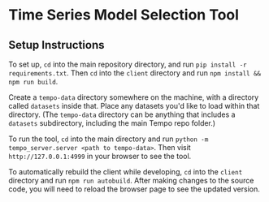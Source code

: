 # Time Series Model Selection Tool

## Setup Instructions

To set up, `cd` into the main repository directory, and run
`pip install -r requirements.txt`. Then `cd` into the `client` directory and run
`npm install && npm run build`.

Create a `tempo-data` directory somewhere on the machine, with a directory called
`datasets` inside that. Place any datasets you'd like to load within that directory.
(The `tempo-data` directory can be anything that includes a `datasets` subdirectory, 
including the main Tempo repo folder.)

To run the tool, `cd` into the main directory and run `python -m tempo_server.server <path to tempo-data>`. 
Then visit `http://127.0.0.1:4999` in your browser to see the tool.

To automatically rebuild the client while developing, `cd` into the `client`
directory and run `npm run autobuild`. After making changes to the source code, 
you will need to reload the browser page to see the updated version.